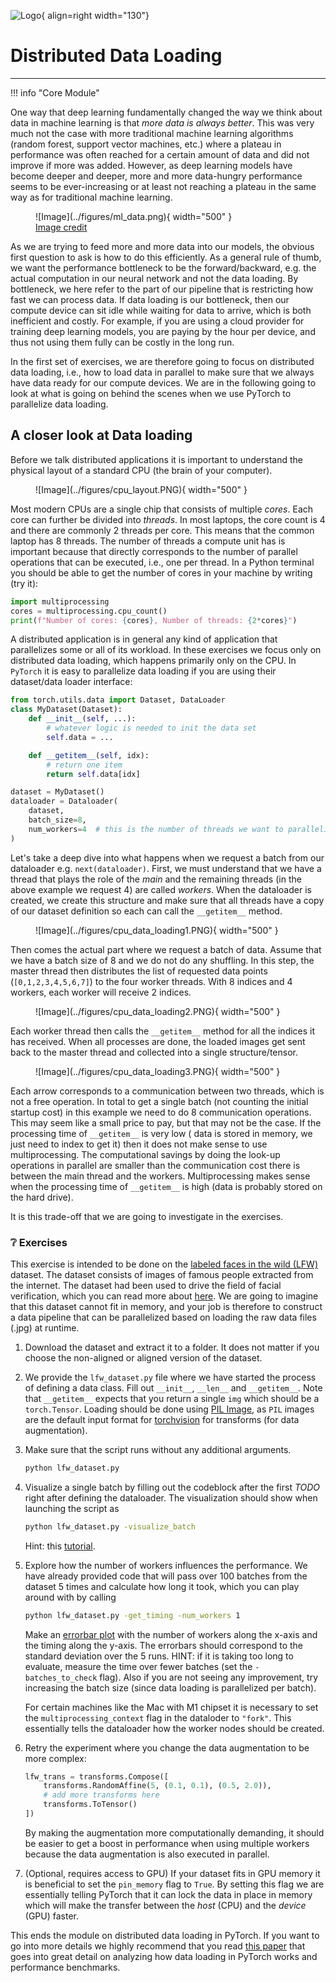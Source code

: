 
![Logo](../figures/icons/pytorch.png){ align=right width="130"}

# Distributed Data Loading

---

!!! info "Core Module"

One way that deep learning fundamentally changed the way we think about data in machine learning is that *more data is
always better*. This was very much not the case with more traditional machine learning algorithms (random forest,
support vector machines, etc.) where a plateau in performance was often reached for a certain amount of data and did not
improve if more was added. However, as deep learning models have become deeper and deeper, more and more
data-hungry performance seems to be ever-increasing or at least not reaching a plateau in the same way as for
traditional machine learning.

<figure markdown>
![Image](../figures/ml_data.png){ width="500" }
<figcaption>
<a href="https://www.codesofinterest.com/2017/04/how-deep-should-deep-learning-be.html"> Image credit </a>
</figcaption>
</figure>

As we are trying to feed more and more data into our models, the obvious first question to ask is how to do this
efficiently. As a general rule of thumb, we want the performance bottleneck to be the forward/backward, e.g. the
actual computation in our neural network and not the data loading. By bottleneck, we here refer to the part of our
pipeline that is restricting how fast we can process data. If data loading is our bottleneck, then our compute device
can sit idle while waiting for data to arrive, which is both inefficient and costly. For example, if you are using a
cloud provider for training deep learning models, you are paying by the hour per device, and thus not using them fully
can be costly in the long run.

In the first set of exercises, we are therefore going to focus on distributed data loading, i.e., how to load data in
parallel to make sure that we always have data ready for our compute devices. We are in the following going to look
at what is going on behind the scenes when we use PyTorch to parallelize data loading.

## A closer look at Data loading

Before we talk distributed applications it is important to understand the physical layout of a standard CPU (the
brain of your computer).

<figure markdown>
![Image](../figures/cpu_layout.PNG){ width="500" }
</figure>

Most modern CPUs are a single chip that consists of multiple *cores*. Each core can further be divided into *threads*.
In most laptops, the core count is 4 and there are commonly 2 threads per core. This means that the common laptop has 8 threads.
The number of threads a compute unit has is important because that directly corresponds to the number of parallel
operations that can be executed, i.e., one per thread. In a Python terminal you should be able to get the number of
cores in your machine by writing (try it):

```python
import multiprocessing
cores = multiprocessing.cpu_count()
print(f"Number of cores: {cores}, Number of threads: {2*cores}")
```

A distributed application is in general any kind of application that parallelizes some or all of its workload.
In these exercises we focus only on distributed data loading, which happens primarily only on the CPU. In `PyTorch` it
is easy to parallelize data loading if you are using their dataset/data loader interface:

```python
from torch.utils.data import Dataset, DataLoader
class MyDataset(Dataset):
    def __init__(self, ...):
        # whatever logic is needed to init the data set
        self.data = ...

    def __getitem__(self, idx):
        # return one item
        return self.data[idx]

dataset = MyDataset()
dataloader = Dataloader(
    dataset,
    batch_size=8,
    num_workers=4  # this is the number of threads we want to parallelize workload over
)
```

Let's take a deep dive into what happens when we request a batch from our dataloader e.g. ``next(dataloader)``. First,
we must understand that we have a thread that plays the role of the *main* and the remaining threads (in the above
example we request 4) are called *workers*. When the dataloader is created, we create this structure and make sure that
all threads have a copy of our dataset definition so each can call the `__getitem__` method.

<figure markdown>
![Image](../figures/cpu_data_loading1.PNG){ width="500" }
</figure>

Then comes the actual part where we request a batch of data. Assume that we have a batch size of 8 and we do not do
any shuffling. In this step, the master thread then distributes the list of requested data points (`[0,1,2,3,4,5,6,7]`)
to the four worker threads. With 8 indices and 4 workers, each worker will receive 2 indices.

<figure markdown>
![Image](../figures/cpu_data_loading2.PNG){ width="500" }
</figure>

Each worker thread then calls the `__getitem__` method for all the indices it has received. When all processes are done,
the loaded images get sent back to the master thread and collected into a single structure/tensor.

<figure markdown>
![Image](../figures/cpu_data_loading3.PNG){ width="500" }
</figure>

Each arrow corresponds to a communication between two threads, which is not a free operation. In total to get a
single batch (not counting the initial startup cost) in this example we need to do 8 communication operations. This may
seem like a small price to pay, but that may not be the case. If the processing time of ``__getitem__`` is very low (
data is stored in memory, we just need to index to get it) then it does not make sense to use multiprocessing. The
computational savings by doing the look-up operations in parallel are smaller than the communication cost there is
between the main thread and the workers. Multiprocessing makes sense when the processing time of ``__getitem__`` is high
(data is probably stored on the hard drive).

It is this trade-off that we are going to investigate in the exercises.

### ❔ Exercises

This exercise is intended to be done on the
[labeled faces in the wild (LFW)](http://vis-www.cs.umass.edu/lfw/) dataset. The dataset consists of images of famous
people extracted from the internet. The dataset had been used to drive the field of facial verification, which you can
read more about [here](https://viso.ai/deep-learning/deep-face-recognition/). We are going to imagine that this dataset
cannot fit in memory, and your job is therefore to construct a data pipeline that can be parallelized based on loading
the raw data files (.jpg) at runtime.

1. Download the dataset and extract it to a folder. It does not matter if you choose the non-aligned or aligned version
    of the dataset.

2. We provide the `lfw_dataset.py` file where we have started the process of defining a data class. Fill out
    `__init__`, `__len__` and `__getitem__`. Note that `__getitem__` expects that you return a single `img` which should
    be a `torch.Tensor`. Loading should be done using [PIL Image](https://pillow.readthedocs.io/en/stable/), as `PIL`
    images are the default input format for [torchvision](https://pytorch.org/vision/stable/transforms.html) for
    transforms (for data augmentation).

3. Make sure that the script runs without any additional arguments.

    ```bash
    python lfw_dataset.py
    ```

4. Visualize a single batch by filling out the codeblock after the first *TODO* right after defining the dataloader.
    The visualization should show when launching the script as

    ```bash
    python lfw_dataset.py -visualize_batch
    ```

    Hint: this [tutorial](https://pytorch.org/vision/stable/auto_examples/others/plot_visualization_utils.html).

5. Explore how the number of workers influences the performance. We have already provided code that will pass over 100
    batches from the dataset 5 times and calculate how long it took, which you can play around with by calling

    ```bash
    python lfw_dataset.py -get_timing -num_workers 1
    ```

    Make an [errorbar plot](https://matplotlib.org/stable/api/_as_gen/matplotlib.pyplot.errorbar.html) with the number of
    workers along the x-axis and the timing along the y-axis. The errorbars should correspond to the standard deviation
    over the 5 runs. HINT: if it is taking too long to evaluate, measure the time over fewer batches (set the
    `-batches_to_check` flag). Also if you are not seeing any improvement, try increasing the batch size (since data
    loading is parallelized per batch).

    For certain machines like the Mac with M1 chipset it is necessary to set the `multiprocessing_context` flag in the
    dataloder to `"fork"`. This essentially tells the dataloader how the worker nodes should be created.

6. Retry the experiment where you change the data augmentation to be more complex:

    ```python
    lfw_trans = transforms.Compose([
        transforms.RandomAffine(5, (0.1, 0.1), (0.5, 2.0)),
        # add more transforms here
        transforms.ToTensor()
    ])
    ```

    By making the augmentation more computationally demanding, it should be easier to get a boost in performance when
    using multiple workers because the data augmentation is also executed in parallel.

7. (Optional, requires access to GPU) If your dataset fits in GPU memory it is beneficial to set the `pin_memory` flag
    to `True`. By setting this flag we are essentially telling PyTorch that it can lock the data in place in memory
    which will make the transfer between the *host* (CPU) and the *device* (GPU) faster.

This ends the module on distributed data loading in PyTorch. If you want to go into more details we highly recommend
that you read [this paper](https://arxiv.org/pdf/2211.04908.pdf) that goes into great detail on analyzing how data
loading in PyTorch works and performance benchmarks.
